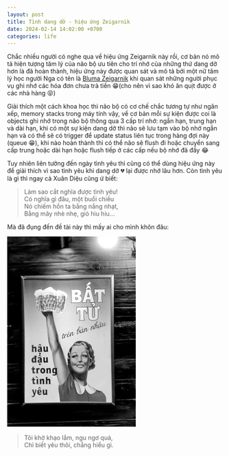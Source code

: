 ```yaml
---
layout: post
title: Tình dang dở - hiệu ứng Zeigarnik 
date: 2024-02-14 14:02:00 +0700
categories: life
---
```


Chắc nhiều người có nghe qua về hiệu ứng Zeigarnik này rồi, cơ bản nó mô tả hiện tượng tâm lý của não bộ ưu tiên cho trí nhớ của những thứ dang dở hơn là đã hoàn thành, hiệu ứng này được quan sát và mô tả bởi một nữ tâm lý học người Nga có tên là [Bluma Zeigarnik](https://en.wikipedia.org/wiki/Bluma_Zeigarnik) khi quan sát những người phục vụ ghi nhớ các hóa đơn chưa trả tiền 😁(cho nên vì sao khó ăn quịt được ở các nhà hàng 😝)

Giải thích một cách khoa học thì não bộ có cơ chế chắc tương tự như ngăn xếp, memory stacks trong máy tính vậy, về cơ bản mỗi sự kiện được coi là objects ghi nhớ trong não bộ thông qua 3 cấp trí nhớ: ngắn hạn, trung hạn và dài hạn, khi có một sự kiện dang dở thì não sẽ lưu tạm vào bộ nhớ ngắn hạn và có thể sẽ có trigger để update status liên tục trong hàng đợi này (queue 😁), khi nào hoàn thành thì có thể não sẽ flush đi hoặc chuyển sang cấp trung hoặc dài hạn hoặc flush tiếp ở các cấp nếu bộ nhớ đã đầy 😂

Tuy nhiên liên tưởng đến ngày tình yêu thì cũng có thể dùng hiệu ứng này để giải thích vì sao tình yêu khi dang dở 💔 lại được nhớ lâu hơn. Còn tình yêu là gì thì ngay cả Xuân Diệu cũng ứ biết:   
>Làm sao cắt nghĩa được tình yêu!  
>Có nghĩa gì đâu, một buổi chiều  
>Nó chiếm hồn ta bằng nắng nhạt,  
>Bằng mây nhè nhẹ, gió hiu hiu...

Mà đã đụng đến đề tài này thì mấy ai cho mình khôn đâu:

<img src="https://raw.githubusercontent.com/vdchuyen/chuyen-vn/master/img/love-zg.jpg" width="300"/>

>Tôi khờ khạo lắm, ngu ngơ quá,  
>Chỉ biết yêu thôi, chẳng hiểu gì.
